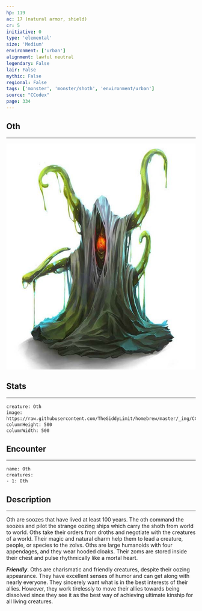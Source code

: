 ```yaml
---
hp: 119
ac: 17 (natural armor, shield)
cr: 5
initiative: 0
type: 'elemental'    
size: 'Medium'
environment: ['urban']
alignment: lawful neutral
legendary: False
lair: False
mythic: False
regional: False
tags: ['monster', 'monster/shoth', 'environment/urban']
source: "CCodex"
page: 334
---
```


## Oth
---

![|600](https://raw.githubusercontent.com/TheGiddyLimit/homebrew/master/_img/CCodex/Oth.jpg)

## Stats
---

```statblock
creature: Oth
image: https://raw.githubusercontent.com/TheGiddyLimit/homebrew/master/_img/CCodex/oth_token.png
columnHeight: 500
columnWidth: 500
```

## Encounter
---

```encounter-table
name: Oth
creatures:
- 1: Oth
```

## Description
---
Oth are soozes that have lived at least 100 years. The oth command the soozes and pilot the strange oozing ships which carry the shoth from world to world. Oths take their orders from droths and negotiate with the creatures of a world. Their magic and natural charm help them to lead a creature, people, or species to the zolvs. Oths are large humanoids with four appendages, and they wear hooded cloaks. Their zoms are stored inside their chest and pulse rhythmically like a mortal heart.

**_Friendly_**. Oths are charismatic and friendly creatures, despite their oozing appearance. They have excellent senses of humor and can get along with nearly everyone. They sincerely want what is in the best interests of their allies. However, they work tirelessly to move their allies towards being dissolved since they see it as the best way of achieving ultimate kinship for all living creatures.






